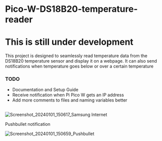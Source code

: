 # Pico-W-DS18B20-temperature-reader
# This is still under development
This project is designed to seamlessly read temperature data from the DS18B20 temperature sensor and display it on a webpage. It can also send notifications when temperature goes below or over a certain temperature

### TODO

- Documentation and Setup Guide
- Receive notification when Pi Pico W gets an IP address
- Add more comments to files and naming variables better

##

![Screenshot_20240101_150617_Samsung Internet](https://github.com/Ossi05/Pico-W-DS18B20-temperature-reader/assets/77546709/9b96491e-db32-4afa-b763-e1f7ed13b1f3)


Pushbullet notification

![Screenshot_20240101_150659_Pushbullet](https://github.com/Ossi05/Pico-W-DS18B20-temperature-reader/assets/77546709/9d6f8106-6310-40dd-8236-b17ec5a294b6)


